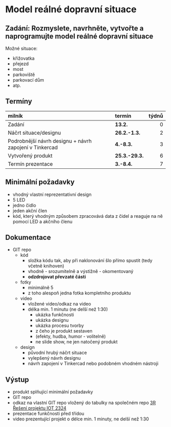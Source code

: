 # Model reálné dopravní situace
## Zadání: Rozmyslete, navrhněte, vytvořte a naprogramujte model reálné dopravní situace

Možné situace:
* křižovatka
* přejezd
* most
* parkoviště
* parkovací dům
* atp.

## Termíny
| milník | termín | týdnů |
|:- | :- | -:|
| Zadání | **13.2.**| 0 |
| Náčrt situace/designu | **26.2.-1.3.** | 2 |
| Podrobnější návrh designu + návrh zapojení v Tinkercad | **4.-8.3.** | 3 |
| Vytvořený produkt | **25.3.-29.3.** | 6 |
| Termín prezentace | **3.-8.4.** | 7 |

## Minimální požadavky
* vhodný vlastní reprezentativní design
* 5 LED
* jedno čidlo
* jeden akční člen
* kód, který vhodným způsobem zpracovává data z čidel a reaguje na ně pomocí LED a akčního členu

## Dokumentace
* GIT repo
  * kód
    * složka kódu tak, aby při naklonování šlo přímo spustit (tedy včetně knihoven)
    * vhodně - srozumitelně a výstižně - okomentovaný
    * **odzdrojovat převzaté části**
  * fotky
    * minimálně 5
    * z toho alespoň jedna fotka kompletního produktu
  * video
    * vložené video/odkaz na video
    * délka min. 1 minutu (ne delší než 1:30)
      * ukázka funkčnosti
      * ukázka designu
      * ukázka procesu tvorby
      * z čeho je produkt sestaven
      * (efekty, hudba, humor - volitelně)
      * ne slide show, ne jen natočený produkt
  * design
    * původní hrubý náčrt situace 
    * vylepšený návrh designu
    * návrh zapojení v Tinkercad nebo podobném vhodném nástroji

## Výstup
* produkt splňující minimální požadavky
* GIT repo
* odkaz na vlastní GIT repo vložený do tabulky na společném repo [3R Řešení projektu IOT 2324](https://gitlab.spseplzen.cz/skrivanova/3r-reseni-projektu-iot-2324 "3R Řešení projektu IOT 2324")
* prezentace funkčnosti před třídou
* video prezentující projekt o délce min. 1 minuty, ne delší než 1:30